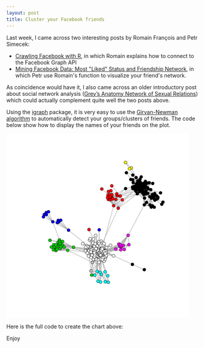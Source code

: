 ```yaml
---
layout: post
title: Cluster your Facebook friends
---
```


Last week, I came across two interesting posts by Romain François and Petr Simecek:

* [Crawling Facebook with R](http://romainfrancois.blog.free.fr/index.php?post/2012/01/15/Crawling-facebook-with-R), in which Romain explains how to connect to the Facebook Graph API
* [Mining Facebook Data: Most "Liked" Status and Friendship Network](http://applyr.blogspot.com/2012/01/mining-facebook-data-most-liked-status.html), in which Petr use Romain's function to visualize your friend's network.

As coincidence would have it, I also came across an older introductory post about social network analysis ([Grey’s Anatomy Network of Sexual Relations](http://www.babelgraph.org/wp/?p=1)) which could actually complement quite well the two posts above.

Using the [igraph](http://cran.r-project.org/web/packages/igraph/index.html) package, it is very easy to use the [Girvan-Newman algorithm](http://en.wikipedia.org/wiki/Girvan%E2%80%93Newman_algorithm) to automatically detect your groups/clusters of friends. The code below show how to display the names of your friends on the plot.

![friendscluster](/resources/friendscluster.png)

Here is the full code to create the chart above:

<script src="https://gist.github.com/1657558.js?file=friendscluster.R"></script>

Enjoy
